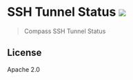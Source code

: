 # SSH Tunnel Status [![][travis_img]][travis_url]

> Compass SSH Tunnel Status

## License

Apache 2.0

[travis_img]: https://travis-ci.com/10gen/10gen/ssh-tunnel-status.svg?style=flat-square
[travis_url]: https://travis-ci.com/10gen/ssh-tunnel-status
